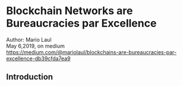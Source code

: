 # Blockchain Networks are Bureaucracies par Excellence

Author: Mario Laul    
May 6,2019, on medium   
https://medium.com/@mariolaul/blockchains-are-bureaucracies-par-excellence-db39cfda7ea9  


## Introduction

